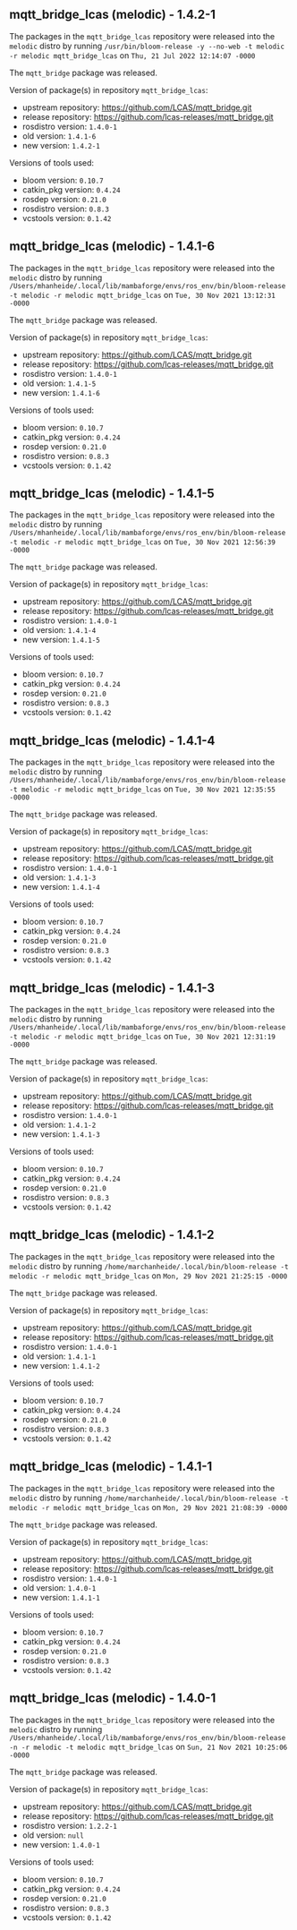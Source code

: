 ## mqtt_bridge_lcas (melodic) - 1.4.2-1

The packages in the `mqtt_bridge_lcas` repository were released into the `melodic` distro by running `/usr/bin/bloom-release -y --no-web -t melodic -r melodic mqtt_bridge_lcas` on `Thu, 21 Jul 2022 12:14:07 -0000`

The `mqtt_bridge` package was released.

Version of package(s) in repository `mqtt_bridge_lcas`:

- upstream repository: https://github.com/LCAS/mqtt_bridge.git
- release repository: https://github.com/lcas-releases/mqtt_bridge.git
- rosdistro version: `1.4.0-1`
- old version: `1.4.1-6`
- new version: `1.4.2-1`

Versions of tools used:

- bloom version: `0.10.7`
- catkin_pkg version: `0.4.24`
- rosdep version: `0.21.0`
- rosdistro version: `0.8.3`
- vcstools version: `0.1.42`


## mqtt_bridge_lcas (melodic) - 1.4.1-6

The packages in the `mqtt_bridge_lcas` repository were released into the `melodic` distro by running `/Users/mhanheide/.local/lib/mambaforge/envs/ros_env/bin/bloom-release -t melodic -r melodic mqtt_bridge_lcas` on `Tue, 30 Nov 2021 13:12:31 -0000`

The `mqtt_bridge` package was released.

Version of package(s) in repository `mqtt_bridge_lcas`:

- upstream repository: https://github.com/LCAS/mqtt_bridge.git
- release repository: https://github.com/lcas-releases/mqtt_bridge.git
- rosdistro version: `1.4.0-1`
- old version: `1.4.1-5`
- new version: `1.4.1-6`

Versions of tools used:

- bloom version: `0.10.7`
- catkin_pkg version: `0.4.24`
- rosdep version: `0.21.0`
- rosdistro version: `0.8.3`
- vcstools version: `0.1.42`


## mqtt_bridge_lcas (melodic) - 1.4.1-5

The packages in the `mqtt_bridge_lcas` repository were released into the `melodic` distro by running `/Users/mhanheide/.local/lib/mambaforge/envs/ros_env/bin/bloom-release -t melodic -r melodic mqtt_bridge_lcas` on `Tue, 30 Nov 2021 12:56:39 -0000`

The `mqtt_bridge` package was released.

Version of package(s) in repository `mqtt_bridge_lcas`:

- upstream repository: https://github.com/LCAS/mqtt_bridge.git
- release repository: https://github.com/lcas-releases/mqtt_bridge.git
- rosdistro version: `1.4.0-1`
- old version: `1.4.1-4`
- new version: `1.4.1-5`

Versions of tools used:

- bloom version: `0.10.7`
- catkin_pkg version: `0.4.24`
- rosdep version: `0.21.0`
- rosdistro version: `0.8.3`
- vcstools version: `0.1.42`


## mqtt_bridge_lcas (melodic) - 1.4.1-4

The packages in the `mqtt_bridge_lcas` repository were released into the `melodic` distro by running `/Users/mhanheide/.local/lib/mambaforge/envs/ros_env/bin/bloom-release -t melodic -r melodic mqtt_bridge_lcas` on `Tue, 30 Nov 2021 12:35:55 -0000`

The `mqtt_bridge` package was released.

Version of package(s) in repository `mqtt_bridge_lcas`:

- upstream repository: https://github.com/LCAS/mqtt_bridge.git
- release repository: https://github.com/lcas-releases/mqtt_bridge.git
- rosdistro version: `1.4.0-1`
- old version: `1.4.1-3`
- new version: `1.4.1-4`

Versions of tools used:

- bloom version: `0.10.7`
- catkin_pkg version: `0.4.24`
- rosdep version: `0.21.0`
- rosdistro version: `0.8.3`
- vcstools version: `0.1.42`


## mqtt_bridge_lcas (melodic) - 1.4.1-3

The packages in the `mqtt_bridge_lcas` repository were released into the `melodic` distro by running `/Users/mhanheide/.local/lib/mambaforge/envs/ros_env/bin/bloom-release -t melodic -r melodic mqtt_bridge_lcas` on `Tue, 30 Nov 2021 12:31:19 -0000`

The `mqtt_bridge` package was released.

Version of package(s) in repository `mqtt_bridge_lcas`:

- upstream repository: https://github.com/LCAS/mqtt_bridge.git
- release repository: https://github.com/lcas-releases/mqtt_bridge.git
- rosdistro version: `1.4.0-1`
- old version: `1.4.1-2`
- new version: `1.4.1-3`

Versions of tools used:

- bloom version: `0.10.7`
- catkin_pkg version: `0.4.24`
- rosdep version: `0.21.0`
- rosdistro version: `0.8.3`
- vcstools version: `0.1.42`


## mqtt_bridge_lcas (melodic) - 1.4.1-2

The packages in the `mqtt_bridge_lcas` repository were released into the `melodic` distro by running `/home/marchanheide/.local/bin/bloom-release -t melodic -r melodic mqtt_bridge_lcas` on `Mon, 29 Nov 2021 21:25:15 -0000`

The `mqtt_bridge` package was released.

Version of package(s) in repository `mqtt_bridge_lcas`:

- upstream repository: https://github.com/LCAS/mqtt_bridge.git
- release repository: https://github.com/lcas-releases/mqtt_bridge.git
- rosdistro version: `1.4.0-1`
- old version: `1.4.1-1`
- new version: `1.4.1-2`

Versions of tools used:

- bloom version: `0.10.7`
- catkin_pkg version: `0.4.24`
- rosdep version: `0.21.0`
- rosdistro version: `0.8.3`
- vcstools version: `0.1.42`


## mqtt_bridge_lcas (melodic) - 1.4.1-1

The packages in the `mqtt_bridge_lcas` repository were released into the `melodic` distro by running `/home/marchanheide/.local/bin/bloom-release -t melodic -r melodic mqtt_bridge_lcas` on `Mon, 29 Nov 2021 21:08:39 -0000`

The `mqtt_bridge` package was released.

Version of package(s) in repository `mqtt_bridge_lcas`:

- upstream repository: https://github.com/LCAS/mqtt_bridge.git
- release repository: https://github.com/lcas-releases/mqtt_bridge.git
- rosdistro version: `1.4.0-1`
- old version: `1.4.0-1`
- new version: `1.4.1-1`

Versions of tools used:

- bloom version: `0.10.7`
- catkin_pkg version: `0.4.24`
- rosdep version: `0.21.0`
- rosdistro version: `0.8.3`
- vcstools version: `0.1.42`


## mqtt_bridge_lcas (melodic) - 1.4.0-1

The packages in the `mqtt_bridge_lcas` repository were released into the `melodic` distro by running `/Users/mhanheide/.local/lib/mambaforge/envs/ros_env/bin/bloom-release -n -r melodic -t melodic mqtt_bridge_lcas` on `Sun, 21 Nov 2021 10:25:06 -0000`

The `mqtt_bridge` package was released.

Version of package(s) in repository `mqtt_bridge_lcas`:

- upstream repository: https://github.com/LCAS/mqtt_bridge.git
- release repository: https://github.com/lcas-releases/mqtt_bridge.git
- rosdistro version: `1.2.2-1`
- old version: `null`
- new version: `1.4.0-1`

Versions of tools used:

- bloom version: `0.10.7`
- catkin_pkg version: `0.4.24`
- rosdep version: `0.21.0`
- rosdistro version: `0.8.3`
- vcstools version: `0.1.42`



